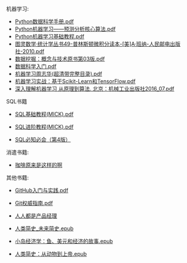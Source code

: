 机器学习:

- [Python数据科学手册.pdf](https://github.com/yongqiangning/ibook/blob/master/机器学习/Python数据科学手册.pdf) 
- [Python机器学习——预测分析核心算法.pdf](https://github.com/yongqiangning/ibook/blob/master/机器学习/Python机器学习——预测分析核心算法.pdf)
- [Python机器学习基础教程.pdf](https://github.com/yongqiangning/ibook/blob/master/机器学习/Python机器学习基础教程.pdf)
- [图灵数学·统计学丛书49-普林斯顿微积分读本-[美]A·班纳-人民邮电出版社-2010.pdf](https://github.com/yongqiangning/ibook/blob/master/机器学习/图灵数学·统计学丛书49-普林斯顿微积分读本-[美]A·班纳-人民邮电出版社-2010.pdf)
- [数据挖掘：概念与技术原书第03版.pdf](https://github.com/yongqiangning/ibook/blob/master/机器学习/数据挖掘：概念与技术原书第03版.pdf)
- [数据科学入门.pdf](https://github.com/yongqiangning/ibook/blob/master/机器学习/数据科学入门.pdf)
- [机器学习周志华(超清带完整目录).pdf](https://github.com/yongqiangning/ibook/blob/master/机器学习/机器学习周志华(超清带完整目录).pdf)
- [机器学习实战：基于Scikit-Learn和TensorFlow.pdf](https://github.com/yongqiangning/ibook/blob/master/机器学习/机器学习实战：基于Scikit-Learn和TensorFlow.pdf)
- [深入理解机器学习 从原理到算法. 北京：机械工业出版社2016_07.pdf](https://github.com/yongqiangning/ibook/blob/master/机器学习/深入理解机器学习从原理到算法_北京：机械工业出版社2016_07.pdf)

SQL书籍

- [SQL基础教程(MICK).pdf](https://github.com/yongqiangning/ibook/blob/master/SQL/SQL基础教程.pdf)

- [SQL进阶教程(MICK).pdf](https://github.com/yongqiangning/ibook/blob/master/SQL/SQL进阶.pdf)

- [SQL必知必会（第4版）](https://github.com/yongqiangning/ibook/tree/master/SQL/SQL必知必会（第4版）)

  

消遣书籍:

- [咖啡原来是这样的啊](https://github.com/yongqiangning/ibook/blob/master/%E6%B6%88%E9%81%A3/%E5%92%96%E5%95%A1%E5%8E%9F%E6%9D%A5%E6%98%AF%E8%BF%99%E6%A0%B7%E7%9A%84%E5%95%8A%20(%E7%AB%A5%E9%93%83%20%5B%E7%AB%A5%E9%93%83%5D)%20(z-lib.org).epub)

其他书籍:

- [GitHub入门与实践.pdf](https://github.com/yongqiangning/ibook/blob/master/其他书籍/GitHub入门与实践.pdf)

- [Git权威指南.pdf](https://github.com/yongqiangning/ibook/blob/master/其他书籍/Git权威指南.pdf)

- [人人都是产品经理](https://github.com/yongqiangning/ibook/blob/master/其他书籍/人人都是产品经理)

- [人类简史_未来简史.epub](https://github.com/yongqiangning/ibook/blob/master/其他书籍/人类简史_未来简史.epub)

- [小岛经济学：鱼、美元和经济的故事.epub](https://github.com/yongqiangning/ibook/blob/master/其他书籍/小岛经济学：鱼、美元和经济的故事.epub)

- [人类简史：从动物到上帝.epub](https://github.com/yongqiangning/ibook/blob/master/其他书籍/人类简史：从动物到上帝.epub)

  
  
  
  
  
  
  
  
  
